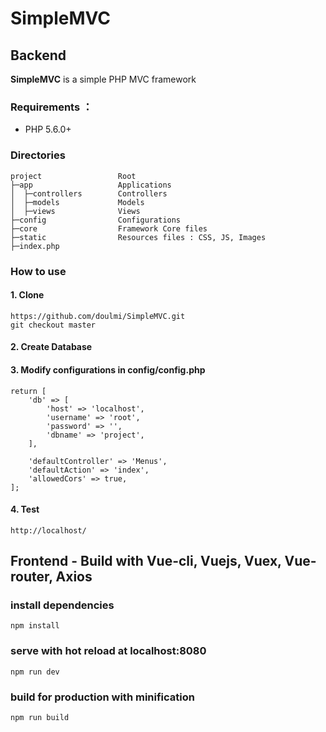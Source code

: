 # SimpleMVC

## Backend
**SimpleMVC** is a simple PHP MVC framework

### Requirements ：

* PHP 5.6.0+

### Directories

```
project                 Root
├─app                   Applications
│  ├─controllers        Controllers
│  ├─models             Models
│  ├─views              Views
├─config                Configurations
├─core                  Framework Core files
├─static                Resources files : CSS, JS, Images
├─index.php             
```

### How to use

#### 1. Clone

```
https://github.com/doulmi/SimpleMVC.git
git checkout master
```

#### 2. Create Database 

#### 3. Modify configurations in config/config.php

```
return [
    'db' => [
        'host' => 'localhost',
        'username' => 'root',
        'password' => '',
        'dbname' => 'project',
    ],

    'defaultController' => 'Menus',
    'defaultAction' => 'index',
    'allowedCors' => true,
];

```

#### 4. Test
`http://localhost/`

## Frontend - Build with Vue-cli, Vuejs, Vuex, Vue-router, Axios

### install dependencies
```npm install```

### serve with hot reload at localhost:8080
```npm run dev```

### build for production with minification
```npm run build```
